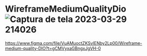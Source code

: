 # WireframeMediumQualityDio![Captura de tela 2023-03-29 214026](https://user-images.githubusercontent.com/79817657/228699057-5f19013c-3e92-4649-b9ac-95c60ede0f05.png)

https://www.figma.com/file/VuAMuoctZKSvIENby2Lp00/Wireframe-medium-quality-DIO?t=gCMVyxaGBngxJgVH-0
